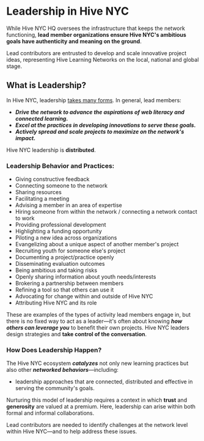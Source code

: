 # Leadership in Hive NYC

While Hive NYC HQ oversees the infrastructure that keeps the network functioning, **lead member organizations ensure Hive NYC's ambitious goals have authenticity and meaning on the ground**.

Lead contributors are entrusted to develop and scale innovative project ideas, representing Hive Learning Networks on the local, national and global stage.

## What is Leadership?

In Hive NYC, leadership [takes many forms](http://hivenyc.org/2014/11/24/leadership-hive-nyc/). In general, lead members:
* ***Drive the network to advance the aspirations of web literacy and connected learning.***
* ***Excel at the practices in developing innovations to serve these goals.***
* ***Actively spread and scale projects to maximize on the network's impact.***

Hive NYC leadership is **distributed**.

### Leadership Behavior and Practices:
* Giving constructive feedback
* Connecting someone to the network
* Sharing resources
* Facilitating a meeting
* Advising a member in an area of expertise
* Hiring someone from within the network / connecting a network contact to work
* Providing professional development
* Highlighting a funding opportunity
* Piloting a new idea across organizations
* Evangelizing about a unique aspect of another member's project
* Recruiting youth for someone else's project
* Documenting a project/practice openly
* Disseminating evaluation outcomes
* Being ambitious and taking risks
* Openly sharing information about youth needs/interests
* Brokering a partnership between members
* Refining a tool so that others can use it
* Advocating for change within and outside of Hive NYC
* Attributing Hive NYC and its role

These are examples of the types of activity lead members engage in, but there is no fixed way to act as a leader—it's often about knowing ***how others can leverage you*** to benefit their own projects. Hive NYC leaders design strategies and **take control of the conversation**.

### How Does Leadership Happen?

The Hive NYC ecosystem ***catalyzes*** not only new learning practices but also other ***networked behaviors***—including:
* leadership approaches that are connected, distributed and effective in serving the community's goals.

Nurturing this model of leadership requires a context in which **trust** and **generosity** are valued at a premium. Here, leadership can arise within both formal and informal collaborations.

Lead contributors are needed to identify challenges at the network level within Hive NYC—and to help address these issues.

<!--tighten-->
